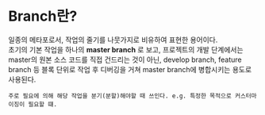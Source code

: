 # Branch란?

일종의 메타포로서, 작업의 줄기를 나뭇가지로 비유하여 표현한 용어이다.  
초기의 기본 작업을 하나의 **master branch** 로 보고, 프로젝트의 개발 단계에서는 master의 원본 소스 코드를 직접 건드리는 것이 아닌, develop branch, feature branch 등 블록 단위로 작업 후 디버깅을 거쳐 master branch에 병합시키는 용도로 사용된다.

    주로 필요에 의해 해당 작업을 분기(분할)해야할 때 쓰인다. e.g. 특정한 목적으로 커스터마이징이 필요할 떄.
